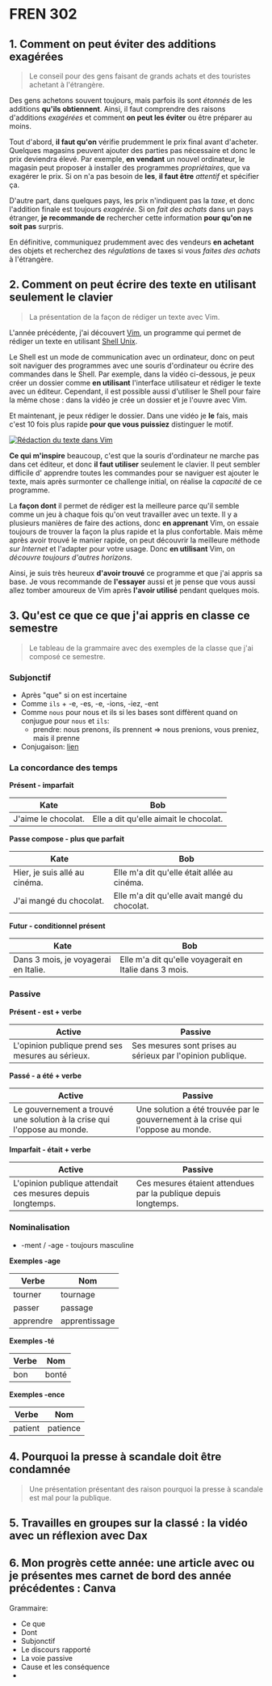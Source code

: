 # FREN 302

## 1. Comment on peut éviter des additions exagérées

> Le conseil pour des gens faisant de grands achats et des touristes achetant à l'étrangère.

Des gens achetons souvent toujours, mais parfois ils sont *étonnés* de les additions **qu'ils obtiennent**. Ainsi, il faut comprendre des raisons d'additions *exagérées* et comment **on peut les éviter** ou être préparer au moins.

Tout d'abord, **il faut qu'on** vérifie prudemment le prix final avant d'acheter.
Quelques magasins peuvent ajouter des parties pas nécessaire et donc le prix deviendra élevé.
Par exemple, **en vendant** un nouvel ordinateur, le magasin peut proposer à installer des programmes *propriétaires*, que va exagérer le prix. Si on n'a pas besoin de **les**, **il faut être** *attentif* et spécifier ça.

D'autre part, dans quelques pays, les prix n'indiquent pas la *taxe*, et donc l'addition finale est toujours *exagérée*.
Si on *fait des achats* dans un pays étranger, **je recommande de** rechercher cette information **pour qu'on ne soit pas** surpris.

En définitive, communiquez prudemment avec des vendeurs **en achetant** des objets et recherchez des *régulations* de taxes si vous *faites des achats* à l'étrangère.

## 2. Comment on peut écrire des texte en utilisant seulement le clavier

> La présentation de la façon de rédiger un texte avec Vim.

L'année précédente, j'ai découvert [Vim](https://fr.wikipedia.org/wiki/Vim), un programme qui permet de rédiger un texte en utilisant [Shell Unix](https://fr.wikipedia.org/wiki/Shell_Unix).

Le Shell est un mode de communication avec un ordinateur, donc on peut soit naviguer des programmes avec une souris d'ordinateur ou écrire des commandes dans le Shell.
Par exemple, dans la vidéo ci-dessous, je peux créer un dossier comme **en utilisant** l'interface utilisateur et rédiger le texte avec un éditeur.
Cependant, il est possible aussi d'utiliser le Shell pour faire la même chose : dans la vidéo je crée un dossier et je l'ouvre avec Vim.

Et maintenant, je peux rédiger le dossier.
Dans une vidéo je **le** fais, mais c'est 10 fois plus rapide **pour que vous puissiez** distinguer le motif.

[![Rédaction du texte dans Vim](https://i3.ytimg.com/vi/3sXNK00YagM/0.jpg)](https://youtu.be/3sXNK00YagM)

**Ce qui m'inspire** beaucoup, c'est que la souris d'ordinateur ne marche pas dans cet éditeur, et donc **il faut utiliser** seulement le clavier.
Il peut sembler difficile d' apprendre toutes les commandes pour se naviguer est ajouter le texte, mais après surmonter ce challenge initial, on réalise la *capacité* de ce programme.

La **façon dont** il permet de rédiger est la meilleure parce qu'il semble comme un jeu à chaque fois qu'on veut travailler avec un texte.
Il y a plusieurs manières de faire des actions, donc **en apprenant** Vim, on essaie toujours de trouver la façon la plus rapide et la plus confortable.
Mais même après avoir trouvé le manier rapide, on peut découvrir la meilleure méthode *sur Internet* et l'adapter pour votre usage.
Donc **en utilisant** Vim, on *découvre toujours d'autres horizons*.

Ainsi, je suis très heureux **d'avoir trouvé** ce programme et que j'ai appris sa base.
Je vous recommande de **l'essayer** aussi et je pense que vous aussi allez tomber amoureux de Vim après **l'avoir utilisé** pendant quelques mois.

## 3. Qu'est ce que ce que j'ai appris en classe ce semestre

> Le tableau de la grammaire avec des exemples de la classe que j'ai composé ce semestre.

### Subjonctif

- Après "que" si on est incertaine
- Comme `ils` + -e, -es, -e, -ions, -iez, -ent
- Comme `nous` pour nous et ils si les bases sont diffèrent quand on conjugue pour `nous` et `ils`:
  * prendre: nous prenons, ils prennent => nous prenions, vous preniez, mais il prenne
- Conjugaison: [lien](https://lecoursdefrancais.weebly.com/le-subjonctif.html#:~:text=The%20subjonctif%20is%20a%20French,desire%2C%20emotion%2C%20or%20uncertainty)

### La concordance des temps

**Présent - imparfait**

| Kate                | Bob                                    |
| ------------------- | -------------------------------------- |
| J'aime le chocolat. | Elle a dit qu'elle aimait le chocolat. |

**Passe compose - plus que parfait**

| Kate                          | Bob                                           |
| ----------------------------- | --------------------------------------------- |
| Hier, je suis allé au cinéma. | Elle m'a dit qu'elle était allée au cinéma.   |
| J'ai mangé du chocolat.       | Elle m'a dit qu'elle avait mangé du chocolat. |

**Futur - conditionnel présent**

| Kate                                 | Bob                                                    |
| ------------------------------------ | ------------------------------------------------------ |
| Dans 3 mois, je voyagerai en Italie. | Elle m'a dit qu'elle voyagerait en Italie dans 3 mois. |

### Passive

**Présent - est + verbe**

| Active                                           | Passive                                                    |
| ------------------------------------------------ | ---------------------------------------------------------- |
| L'opinion publique prend ses mesures au sérieux. | Ses mesures sont prises au sérieux par l'opinion publique. |

**Passé - a été + verbe**

| Active                                                                  | Passive                                                                          |
| ----------------------------------------------------------------------- | -------------------------------------------------------------------------------- |
| Le gouvernement a trouvé une solution à la crise qui l'oppose au monde. | Une solution a été trouvée par le gouvernement à la crise qui l'oppose au monde. |

**Imparfait - était + verbe**

| Active                                                     | Passive                                                         |
| ---------------------------------------------------------- | --------------------------------------------------------------- |
| L'opinion publique attendait ces mesures depuis longtemps. | Ces mesures étaient attendues par la publique depuis longtemps. |

### Nominalisation

- -ment / -age - toujours masculine

**Exemples -age**

| Verbe     | Nom           |
| --------- | ------------- |
| tourner   | tournage      |
| passer    | passage       |
| apprendre | apprentissage |

**Exemples -té**

| Verbe | Nom   |
| ----- | ----- |
| bon   | bonté |

**Exemples -ence**

| Verbe   | Nom      |
| ------- | -------- |
| patient | patience |

## 4. Pourquoi la presse à scandale doit être condamnée

> Une présentation présentant des raison pourquoi la presse à scandale est mal pour la publique.

<object data="./La presse à scandale doit être condamnée.pdf" type="application/pdf" width="100%" height="600px"></object> 

## 5. Travailles en groupes sur la classé : la vidéo avec un réflexion avec Dax

## 6. Mon progrès cette année: une article avec ou je présentes mes carnet de bord des année précédentes : Canva

Grammaire:

- Ce que
- Dont
- Subjonctif
- Le discours rapporté
- La voie passive
- Cause et les conséquence
- 
